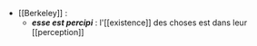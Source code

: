 - [[Berkeley]] :
	-  ***esse est percipi*** : l'[[existence]] des choses est dans leur [[perception]]